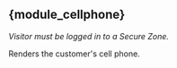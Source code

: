 ## {module_cellphone}

*Visitor must be logged in to a Secure Zone.* 

Renders the customer's cell phone.


